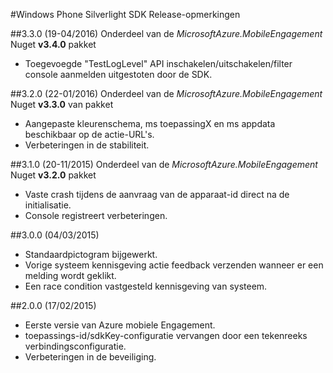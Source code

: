 <properties 
    pageTitle="Windows Phone Silverlight SDK Release-opmerkingen" 
    description="Mobiele Engagement Azure - Windows Phone Silverlight SDK Release-opmerkingen"                     
    services="mobile-engagement" 
    documentationCenter="mobile" 
    authors="piyushjo" 
    manager="dwrede" 
    editor="" />

<tags 
    ms.service="mobile-engagement" 
    ms.workload="mobile" 
    ms.tgt_pltfrm="mobile-windows-phone" 
    ms.devlang="na"
    ms.topic="article" 
    ms.date="08/19/2016" 
    ms.author="piyushjo" />

#<a name="windows-phone-silverlight-sdk-release-notes"></a>Windows Phone Silverlight SDK Release-opmerkingen


##<a name="330-04192016"></a>3.3.0 (19-04/2016)
Onderdeel van de *MicrosoftAzure.MobileEngagement* Nuget **v3.4.0** pakket

-   Toegevoegde "TestLogLevel" API inschakelen/uitschakelen/filter console aanmelden uitgestoten door de SDK.

##<a name="320-01222016"></a>3.2.0 (22-01/2016)
Onderdeel van de *MicrosoftAzure.MobileEngagement* Nuget **v3.3.0** van pakket

-   Aangepaste kleurenschema, ms toepassingX en ms appdata beschikbaar op de actie-URL's.
-   Verbeteringen in de stabiliteit.
  
##<a name="310-11202015"></a>3.1.0 (20-11/2015)
Onderdeel van de *MicrosoftAzure.MobileEngagement* Nuget **v3.2.0** pakket

-   Vaste crash tijdens de aanvraag van de apparaat-id direct na de initialisatie.
-   Console registreert verbeteringen.

##<a name="300-04032015"></a>3.0.0 (04/03/2015)

-   Standaardpictogram bijgewerkt.
-   Vorige systeem kennisgeving actie feedback verzenden wanneer er een melding wordt geklikt.
-   Een race condition vastgesteld kennisgeving van systeem.

##<a name="200-02172015"></a>2.0.0 (17/02/2015)

-   Eerste versie van Azure mobiele Engagement.
-   toepassings-id/sdkKey-configuratie vervangen door een tekenreeks verbindingsconfiguratie.
-   Verbeteringen in de beveiliging.
 
